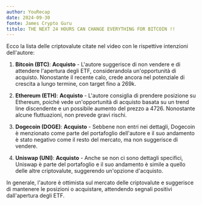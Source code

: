 ```yaml
---
author: YouRecap
date: 2024-09-30
fonte: James Crypto Guru
titolo: THE NEXT 24 HOURS CAN CHANGE EVERYTHING FOR BITCOIN !!
---
```


Ecco la lista delle criptovalute citate nel video con le rispettive intenzioni dell'autore:

1. **Bitcoin (BTC)**: **Acquisto** - L'autore suggerisce di non vendere e di attendere l'apertura degli ETF, considerandola un'opportunità di acquisto. Nonostante il recente calo, crede ancora nel potenziale di crescita a lungo termine, con target fino a 269k.

2. **Ethereum (ETH)**: **Acquisto** - L'autore consiglia di prendere posizione su Ethereum, poiché vede un'opportunità di acquisto basata su un trend line discendente e un possibile aumento del prezzo a 4726. Nonostante alcune fluttuazioni, non prevede gravi rischi.

3. **Dogecoin (DOGE)**: **Acquisto** - Sebbene non entri nei dettagli, Dogecoin è menzionato come parte del portafoglio dell'autore e il suo andamento è stato negativo come il resto del mercato, ma non suggerisce di vendere.

4. **Uniswap (UNI)**: **Acquisto** - Anche se non ci sono dettagli specifici, Uniswap è parte del portafoglio e il suo andamento è simile a quello delle altre criptovalute, suggerendo un'opzione d'acquisto.

In generale, l'autore è ottimista sul mercato delle criptovalute e suggerisce di mantenere le posizioni o acquistare, attendendo segnali positivi dall'apertura degli ETF.
